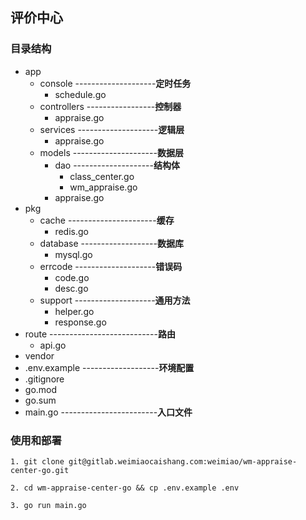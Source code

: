 ## 评价中心

### 目录结构
- app
    - console   --------------------**定时任务**
      - schedule.go 
    - controllers   -----------------**控制器**
      - appraise.go
    - services  --------------------**逻辑层**  
      - appraise.go
    - models    ---------------------**数据层**
        - dao   --------------------**结构体**
          - class_center.go
          - wm_appraise.go  
        - appraise.go
- pkg
  - cache   ----------------------**缓存**
    - redis.go
  - database    -------------------**数据库**
    - mysql.go
  - errcode --------------------**错误码**
    - code.go
    - desc.go
  - support --------------------**通用方法**
    - helper.go
    - response.go
- route ---------------------------**路由**
  - api.go
- vendor
- .env.example -------------------**环境配置**
- .gitignore
- go.mod
- go.sum
- main.go ------------------------**入口文件**

### 使用和部署
```
1. git clone git@gitlab.weimiaocaishang.com:weimiao/wm-appraise-center-go.git
```
```
2. cd wm-appraise-center-go && cp .env.example .env
```
```
3. go run main.go
```